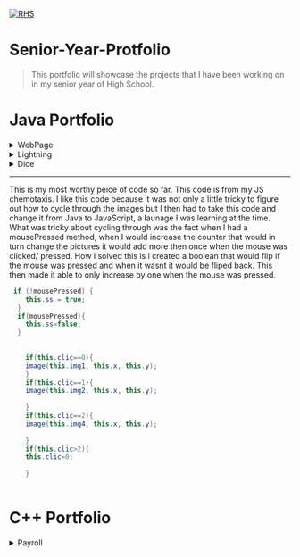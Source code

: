 
<a href="http://public.district196.org/rhs/"><img src="http://public.district196.org/rhs/imagesmain/crest150_trans.png" title="Rosemount High School" alt="RHS"></a>





# Senior-Year-Protfolio

> This portfolio will showcase the projects that I have been working on in my senior year of High School.


# Java Portfolio


<details>
<summary>WebPage</summary> 
<br>(https://kantab.github.io/testWeb/)
This project was desgined to give an introduction to HTML and JS. This was the first web page I made. 
The hardest part was understanding a new launage.
 </br>
</details>
<details>
<summary>Lightning</summary>
 
  ```Java
  int startx=150;
  int starty=200;
  int endx=50;
  int endy=150;
  int cl1=232;
  int cl2=171;
  int cl3=18;
void setup()
{
    size(400,280);
    strokeWeight(5);
    background(255);
  
  
}
void draw()
{
  background(255);
  fill(96, 72, 12);
  stroke(0);
  rect(75, 200, 75, 5);
  rect(285, 170, 16, 20);
  fill(cl1, cl2, cl3);
  stroke(0);
  ellipse(295, 224, 90, 75);
  ellipse(295, 224, 75, 75);
  ellipse(295, 224, 35, 75);
  fill(0);
  stroke(0);
  triangle(70, 148, 60, 260, 111, 260);
  fill(8, 84, 34);
  stroke(0);
  ellipse(75, 144, 72, 72);
  fill(0);
  triangle(70, 38, 50, 120, 101, 120);
  
  
  fill((int)(Math.random()*256)+10,(int)(Math.random()*256)+10,(int)(Math.random()*256)+10);
  stroke((int)(Math.random()*256),(int)(Math.random()*256),(int)(Math.random()*256));
  
  while(endx<300){
    endx=startx+(int)(Math.random()*5);
    endy=starty+(int)(Math.random()*2);
    
    line(startx,starty,endx,endy);
    startx=endx;
    starty=endy;
  }
 // for(int i=0; i<=300; i++){
  //startx=0;
  //starty=150;
  //endx=50;
  //endy=150;
  //}
  
}
void mousePressed()
{
  
  startx=150;
  starty=200;
  endx=0;
  endy=50;
  cl1=(int)(Math.random()*256);
  cl2=(int)(Math.random()*256);
  cl3=(int)(Math.random()*256);
  

}
```

<br>
This project was desgined to practice using Math.random. The hardest part for the project was figuring out the layout of where the lighting starts and ends.
 </br>
</details>
<details>
<summary>Dice</summary>
 ```Java
 Die die1;
Die die2;
Die die3;
int cou1=0;
int cou2=0;
int cou3=0;
int numClick=0;
int money=5000;
int w =60;
int bwx=0;
int bwy=0;

void setup()
{
  
  size(600,600);
  
  noLoop();
}
void draw()
{
  background(600,600);
  fill(255,100,0);
  rect(50,50,500,500);
  fill(255,100,200);
  rect(60,60,480,100);
  fill(255,100,255);
  rect(80,200,50,300);
  fill(255,100,100);
  rect(150,350,100,100);
  rect(260,350,100,100);
  rect(370,350,100,100);
  textSize(75);
  fill(0,255,255);
  text("Big 9 $lot$",100,125);
  textSize(30);
  text("Total:",160,335);
  textSize(20);
  
  text("Num Click:",260,335);
  
  textSize(25);
  text("Money $:",380,335);
  text("$ "+money,370,410);
  die1 = new Die(200,200);
     die1.roll();
     die1.show();
     if(die1.getNum()==1){
       cou1++;
     }
     if(die1.getNum()==2){
       cou1+=2;
     }
     if(die1.getNum()==3){
       cou1+=3;
     }
     if(die1.getNum()==4){
       cou1+=4;
     }
     if(die1.getNum()==5){
       cou1+=5;
     }
     if(die1.getNum()==6){
       cou1+=6;
     }
  die2 = new Die(300,200);
     die2.roll();
     die2.show();
     if(die2.getNum()==1){
       cou2++;
     }
     if(die2.getNum()==2){
       cou2+=2;
     }
     if(die2.getNum()==3){
       cou2+=3;
     }
     if(die2.getNum()==4){
       cou2+=4;
     }
     if(die2.getNum()==5){
       cou2+=5;
     }
     if(die2.getNum()==6){
       cou2+=6;
     }
  die3 = new Die(400,200);
     die3.roll();
     die3.show();
     if(die3.getNum()==1){
       cou3++;
     }
     if(die3.getNum()==2){
       cou3+=2;
     }
     if(die3.getNum()==3){
       cou3+=3;
     }
     if(die3.getNum()==4){
       cou3+=4;
     }
     if(die3.getNum()==5){
       cou3+=5;
     }
     if(die3.getNum()==6){
       cou3+=6;
     }
     if(cou1+cou2+cou3==9){
       
       textSize(50);
       fill(0,255,0);
       text("WINNER!",280,500);
       money+=500;
       
     }
     if(cou1+cou2+cou3!=9){
       
      
       textSize(50);
       fill(255,0,0);
       text("LOSER!",280,500);
       money-=100;
       
     }
     if(cou1!=3&&cou1==cou2 && cou2 == cou3){
       textSize(75);
       fill(0,255,0);
       bwx=100;
       bwy=100;
       money+=1000;
       text("Big WINNER!!",bwx,bwy);
     }
     if(cou1==3&&cou2==3&&cou3==3){
       textSize(75);
       fill(0,255,0);
       bwx=100;
       bwy=100;
       money+=10000;
       text("Megga WINNER!!!",bwx,bwy);
     }
  textSize(65);
  text(cou1+cou2+cou3,160,425);
  
  if(numClick >= 100){
    w=45;
  }
  textSize(w);
  text(numClick,270,425);
  
  //for(int i=0; i<1200; i+=60){
   // for(int j=0; j<600; j+=60){
    //  die = new Die(i,j);
     // die.roll();
     // die.show();
   // }
 // }
    //your code here
  }
  //your code here

void mousePressed()
{
  cou1=0;
  cou2=0;
  cou3=0;
  bwy=0;
  bwx=0;
  numClick++;
  redraw();
}
////////////////////////////////////////////////
 
 class Die //models one single dice cube
{
  int x;
  int y;
  int num;
  //variable declarations here
  Die(int x, int y) //constructor
  {
    this.x=x;
    this.y=y;
    
    //variable initializations here
  }
  void roll()
  {
    num= (int)((Math.random()*6)+1);
    //num=6;
    //your code here
  }
  void show()
  {
    rect(x,y,50,50);
    if(num==1){
      fill((int)(Math.random()*256)+10,(int)(Math.random()*256)+10,(int)(Math.random()*256)+10);
      ellipse(x+25,y+25,10,10);
      
     }
     if(num==2){
      fill((int)(Math.random()*256)+10,(int)(Math.random()*256)+10,(int)(Math.random()*256)+10);
      ellipse(x+10,y+10,10,10);
      ellipse(x+40,y+40,10,10);
      
     }
    if(num==3){
      fill((int)(Math.random()*256)+10,(int)(Math.random()*256)+10,(int)(Math.random()*256)+10);
      ellipse(x+10,y+10,10,10);
      ellipse(x+25,y+25,10,10);
      ellipse(x+40,y+40,10,10);
      
      
     }
    if(num==4){
      fill((int)(Math.random()*256)+10,(int)(Math.random()*256)+10,(int)(Math.random()*256)+10);
     ellipse(x+10,y+10,10,10);
     ellipse(x+40,y+40,10,10);
     ellipse(x+10,y+40,10,10);
     ellipse(x+40,y+10,10,10);
      
     }
    if(num==5){
      fill((int)(Math.random()*256)+10,(int)(Math.random()*256)+10,(int)(Math.random()*256)+10);
     ellipse(x+10,y+10,10,10);
     ellipse(x+25,y+25,10,10);
     ellipse(x+40,y+40,10,10);
     ellipse(x+10,y+40,10,10);
     ellipse(x+40,y+10,10,10);
      
     }
    if(num==6){
      fill((int)(Math.random()*256)+10,(int)(Math.random()*256)+10,(int)(Math.random()*256)+10);
     ellipse(x+10,y+10,10,10);
     ellipse(x+40,y+40,10,10);
     ellipse(x+10,y+40,10,10);
     ellipse(x+40,y+10,10,10);
     ellipse(x+10,y+25,10,10);
     ellipse(x+40,y+25,10,10);
      
     }
    
    //your code here
  
}
int getNum(){
   return num;
}
}

 ```
<br>(https://kantab.github.io/dice3/)
The project goal was to display dice on the screen and out put their sum. This was my favorite project beacuse I was able to put my own creative spin on it. I displayed the dice as a game where you would win if your sum of 3 dice was 3, or if all 3 numbers were the same.
 </br>
</details>
<details>
<summary>Chemotaxis JS</summary>
<br>( https://kantab.github.io/chemotaxis4/)
The project was desgined to learn a bit more with arrylist. The hardest part of this project was once I was complete I converted the code into JavaScript. This was the first time I had worked with JavaScript. 
 </br>
</details>
<details>
<summary>Starfeilds</summary>

 ```Java
 Particle [] p = new Particle[100];
Particle [] p2 = new Particle[100];
Particle [] p3 = new Particle[100];
void setup(){
size(800,600);
for(int i =0; i<p.length; i++){
 p[i]= new NormalParticle();
 p2[i]= new oddBallParticle();
 p3[i]= new jumpoParticle();
}
for(int j =0; j<p2.length; j++){
//p2[j]= new oddBallParticle();
}
  
}
void draw(){
  
  
  noStroke();
  fill( 2, 0, 0, 5);
  rect(0, 0, width, height,50);
  for(int i=0; i<p.length; i++){
    p[i].move();
    p[i].show();
    p2[i].move();
    p2[i].show();
    p3[i].move();
    p3[i].show();
  }
}

interface Particle{
  void show();
  void move();
  
}
////////////////////////////////////////////////////////
class NormalParticle implements Particle {
  double x, y, speed, angle;

  public NormalParticle() {
    x=width/2-100;
    y=height/2-100;
    speed=5;
    angle=0.25;
  }
  void move() {
    /* if(angle>0.025){
     angle-=0.05;
     }
     else {
     angle+=0.05;
     }
     */
    if (angle>0) {
      angle+=0.05;
    }
    x+=Math.cos(angle)*speed;
    y+=Math.sin(angle)*speed;
    angle+=0.025;
  }
  void show() {
    fill(0, 255, 200);
    //fill((int)((Math.random()*200)+150), (int)((Math.random()*200)+150), (int)((Math.random()*200)+150));
    ellipse((int)x, (int)y, 20, 20);
  }
}
//////////////////////////////////////////////////////////
class jumpoParticle implements Particle {
  double x, y, speed, angle;

  public jumpoParticle() {
    x=width/2+100;
    y=height/2-100;
    speed=5;
    angle=0.25;
  }
  void move() {
    x+=Math.cos(angle)*speed;
    y+=Math.sin(angle)*speed;
    angle+=0.025;
    
  }
  void show() {
    fill((int)((Math.random()*200)+150), (int)((Math.random()*200)+150), (int)((Math.random()*200)+150));
    ellipse((int)x, (int)y, 80, 30);
    
    ellipse((int)x, (int)y-10, 40, 40);
  }
}
/////////////////////////////////////////////
class oddBallParticle implements Particle {
  double x, y, speed, angle;

  public oddBallParticle() {
    x=width/2;
    y=height/2;
    speed=Math.random()*5;
    angle=Math.random()*Math.PI*8;
  }
  void move() {
    x+=Math.cos(angle)*speed;
    y+=Math.sin(angle)*speed;
    angle+=0.025;
    if (x>500) {
      x=100;
      speed*=-1;
    }
    if (y>500) {
      y=300;
      
      speed*=-1;
    }
  }
  void show() {
    fill((int)((Math.random()*200)+150), (int)((Math.random()*200)+150), (int)((Math.random()*200)+150));
    ellipse((int)x, (int)y, 20, 20);
  }
}
//////////////////////////////////////////////////
 
 ```
 <br>
This project was by far the hardest for me to understand. I had a hard time understaning how the objects were to be displayed on the screen and the angle in which they moved. I had to partner up with other class mates so they could show me how it worked.
 </br>
</details>

***

 This is my most worthy peice of code so far. This code is from my JS chemotaxis. I like this code because it was not only a little tricky to figure out how to cycle through the images but I then had to take this code and change it from Java to JavaScript, a launage I was learning at the time. What was tricky about cycling through was the fact when I had a mousePressed method, when I would increase the counter that would in turn change the pictures it would add more then once when the mouse was clicked/ pressed. How i solved this is i created a boolean that would flip if the mouse was pressed and when it wasnt it would be fliped back. This then made it able to only increase by one when the mouse was pressed. 
```Java
 if (!mousePressed) {
    this.ss = true;
  }
  if(mousePressed){
    this.ss=false;
  }
  
    
    if(this.clic==0){
    image(this.img1, this.x, this.y);
    }
    if(this.clic==1){
    image(this.img2, this.x, this.y);
    
    }
    if(this.clic==2){
    image(this.img4, this.x, this.y);
    
    }
    if(this.clic>2){
    this.clic=0;
    
    }
    

```
# C++ Portfolio

<details>
<summary>Payroll</summary> 
<br>(https://kantab.github.io/testWeb/)
This project was one that I worked on in my introduction to C++ class I took at Inver Hills Community College. This project was desgined to teach us how to use things such as setprecision, switchs, try/ catch statements, interfaces, user inputs, and a lot of the key foundations to help learn and understand C++. We made a few difernt variations of this project and this is the final one.
 </br>
</details>


